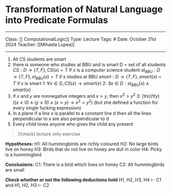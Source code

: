 # Transformation of Natural Language into Predicate Formulas
___
Class: [[ ComputationalLogic]]
Type: Lecture
Tags: # 
Date: October 31st 2024
Teacher: [[Mihaela Lupea]]
___
1. All CS students are smart
2. there is someone who studies at BBU and is smart 
D = set of all students 
$CS:D \rightarrow \{T, F\}, CS(x) = T$ if $x$ is a computer science student
$st_{BBU}:D\rightarrow \{T,F\}, st_{BBU}(x)=T$ if x studies at BBU
$smart : D \rightarrow \{T, F\}, smart(x) = T$ if $x$ is smart
1: $\forall x \in D, CS(x) \rightarrow smart(x)$
2: $\exists x \in D : st_{BBU}(x) \land smart(x)$
3. if $x$ and $y$ are nonnegative integers and $x > y$, then $x^2 > y^2$
3: $(\forall x)(\forall y)((x \geq 0)\land (y \geq 0) \land (x > y) \rightarrow x^2 > y^2)$ (but she defined a function for every single fucking expression)
5. In a plane if a line $x$ is parallel to a constant line d then all the lines perpendicular to x are also perpendicular to d
6. Every child loves anyone who gives the child any present

> [!check] lecture only exercise

**Hypotheses:**
H1: All hummingbirds are richly coloured 
H2: No large birds live on honey 
H3: Birds that do not live on honey are dull in color 
H4: Picky is a hummingbird 

**Conclusions:**
C1: There is a bird which lives on honey 
C2: All hummingbirds are small 

**Check whether or not the following deductions hold**
H1, H2, H3, H4 $\vdash$ C1 and H1, H2, H3 $\vdash$ C2
